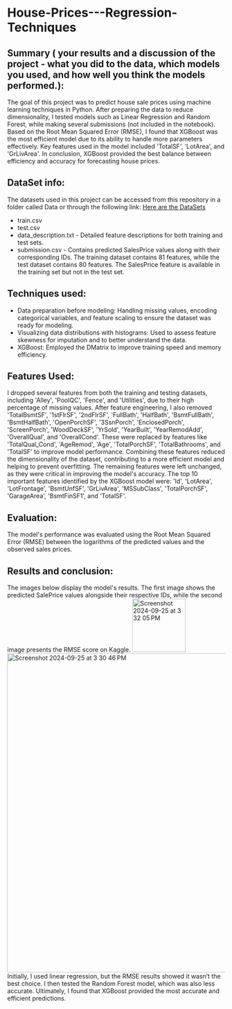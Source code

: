 # House-Prices---Regression-Techniques

## Summary ( your results and a discussion of the project - what you did to the data, which models you used, and how well you think the models performed.): 
The goal of this project was to predict house sale prices using machine learning techniques in Python. After preparing the data to reduce dimensionality, I tested models such as Linear Regression and Random Forest, while making several submissions (not included in the notebook). Based on the Root Mean Squared Error (RMSE), I found that XGBoost was the most efficient model due to its ability to handle more parameters effectively. Key features used in the model included 'TotalSF', 'LotArea', and 'GrLivArea'. In conclusion, XGBoost provided the best balance between efficiency and accuracy for forecasting house prices.

## DataSet info:
The datasets used in this project can be accessed from this repository in a folder called Data or through the following link:
<a href="https://www.kaggle.com/competitions/house-prices-advanced-regression-techniques/data" target="_blank"> Here are the DataSets</a>
- train.csv
- test.csv
- data_description.txt - Detailed feature descriptions for both training and test sets.
- submission.csv - Contains predicted SalesPrice values along with their corresponding IDs.
The training dataset contains 81 features, while the test dataset contains 80 features. The SalesPrice feature is available in the training set but not in the test set.

## Techniques used:
- Data preparation before modeling: Handling missing values, encoding categorical variables, and feature scaling to ensure the dataset was ready for modeling.
- Visualizing data distributions with histograms: Used to assess feature skewness for imputation and to better understand the data.
- XGBoost: Employed the DMatrix to improve training speed and memory efficiency.

## Features Used:
I dropped several features from both the training and testing datasets, including 'Alley', 'PoolQC', 'Fence', and 'Utilities', due to their high percentage of missing values. After feature engineering, I also removed 'TotalBsmtSF', '1stFlrSF', '2ndFlrSF', 'FullBath', 'HalfBath', 'BsmtFullBath', 'BsmtHalfBath', 'OpenPorchSF', '3SsnPorch', 'EnclosedPorch', 'ScreenPorch', 'WoodDeckSF', 'YrSold', 'YearBuilt', 'YearRemodAdd', 'OverallQual', and 'OverallCond'. These were replaced by features like 'TotalQual_Cond', 'AgeRemod', 'Age', 'TotalPorchSF', 'TotalBathrooms', and 'TotalSF' to improve model performance. Combining these features reduced the dimensionality of the dataset, contributing to a more efficient model and helping to prevent overfitting. The remaining features were left unchanged, as they were critical in improving the model's accuracy. The top 10 important features identified by the XGBoost model were: 'Id', 'LotArea', 'LotFrontage', 'BsmtUnfSF', 'GrLivArea', 'MSSubClass', 'TotalPorchSF', 'GarageArea', 'BsmtFinSF1', and 'TotalSF'.

## Evaluation:
The model's performance was evaluated using the Root Mean Squared Error (RMSE) between the logarithms of the predicted values and the observed sales prices.

## Results and conclusion:
The images below display the model's results. The first image shows the predicted SalePrice values alongside their respective IDs, while the second image presents the RMSE score on Kaggle.
<img width="123" alt="Screenshot 2024-09-25 at 3 32 05 PM" src="https://github.com/user-attachments/assets/04ee782f-b97b-4051-a3b8-08d14ce0bca8">
<img width="737" alt="Screenshot 2024-09-25 at 3 30 46 PM" src="https://github.com/user-attachments/assets/067afa08-95f1-407f-9da8-7e3166d576ad">
Initially, I used linear regression, but the RMSE results showed it wasn’t the best choice. I then tested the Random Forest model, which was also less accurate. Ultimately, I found that XGBoost provided the most accurate and efficient predictions.
